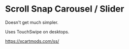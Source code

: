 # Scroll Snap Carousel / Slider

Doesn't get much simpler.

Uses TouchSwipe on desktops.

https://xcartmods.com/ss/

